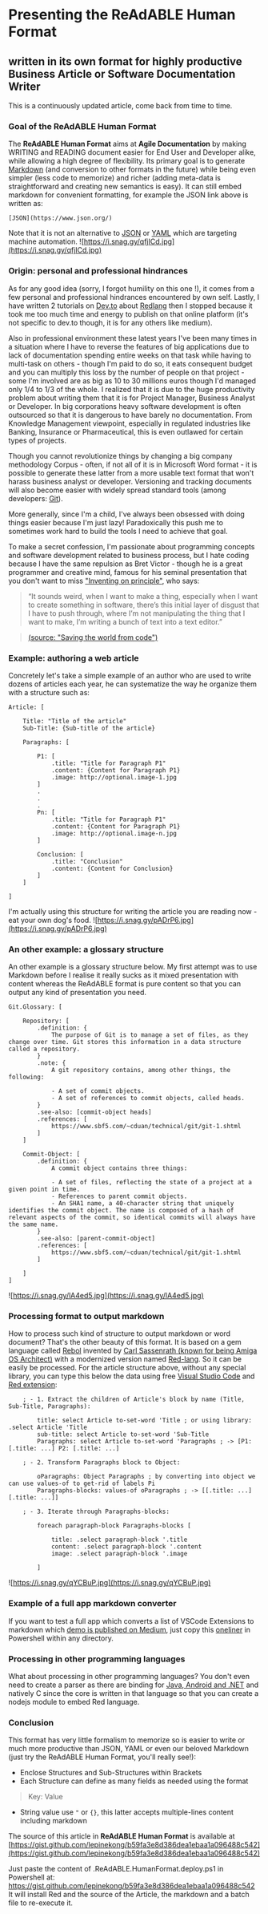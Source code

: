 
# Presenting the ReAdABLE Human Format


## written in its own format for highly productive Business Article or Software Documentation Writer


This is a continuously updated article, come back from time to time.


### Goal of the ReAdABLE Human Format


The **ReAdABLE Human Format** aims at **Agile Documentation** by making WRITING and READING document easier for End User and Developer alike, while allowing a high degree of flexibility. Its primary goal is to generate [Markdown](https://daringfireball.net/projects/markdown/) (and conversion to other formats in the future) while being even simpler (less code to memorize) and richer (adding meta-data is straightforward and creating new semantics is easy). It can still embed markdown for convenient formatting, for example the JSON link above is written as:

```
[JSON](https://www.json.org/)
```

Note that it is not an alternative to [JSON](https://www.json.org/) or [YAML](https://en.wikipedia.org/wiki/YAML) which are targeting machine automation. 
![https://i.snag.gy/qfjICd.jpg](https://i.snag.gy/qfjICd.jpg)
                    

### Origin: personal and professional hindrances


As for any good idea (sorry, I forgot humility on this one !), it comes from a few personal and professional hindrances encountered by own self.
Lastly, I have written 2 tutorials on [Dev.to](https://dev.to/lepinekong/red-for-hopeless-programmers---part-ii-258) about [Redlang](http://red-lang.org) then I stopped because it took me too much time and energy to publish on that online platform (it's not specific to dev.to though, it is for any others like medium).

Also in professional environment these latest years I've been many times in a situation where I have to reverse the features of big applications due to lack of documentation spending entire  weeks on that task while having to multi-task on others - though I'm paid to do so, it eats consequent budget and you can multiply this loss by the number of people on that project - some I'm involved are as big as 10 to 30 millions euros though I'd managed only 1/4 to 1/3 of the whole. I realized that it is due to the huge productivity problem about writing them that it is for Project Manager, Business Analyst or Developer. In big corporations heavy software development is often outsourced so that it is  dangerous to have barely no documentation. From Knowledge Management viewpoint, especially in regulated industries like Banking, Insurance or  Pharmaceutical, this is even outlawed for certain types of projects.

Though you cannot revolutionize things by changing a big company methodology Corpus - often, if not all of it is in Microsoft Word format - it is possible to generate these latter from a more usable text format that won't harass business analyst or developer. Versioning and tracking documents will also become easier with widely spread standard tools (among developers: [Git](https://git-scm.com/)).

More generally, since I'm a child, I've always been obsessed with doing things easier because I'm just lazy! Paradoxically this push me to sometimes work hard to build the tools I need to achieve that goal.

To make a secret confession, I'm passionate about programming concepts and software development related to business process, but I hate coding because I have the same repulsion as Bret Victor - though he is a great programmer and creative mind, famous for his seminal presentation that you don't want to miss ["Inventing on principle"](https://vimeo.com/36579366), who says: 

>“It sounds weird, when I want to make a thing, especially when I want to create something in software, there’s this initial layer of disgust that I have to push through, where I’m not manipulating the thing that I want to make, I’m writing a bunch of text into a text editor.”

>[(source: "Saving the world from code")](https://www.theatlantic.com/technology/archive/2017/09/saving-the-world-from-code/540393/)



### Example: authoring a web article


Concretely let's take a simple example of an author who are used to write dozens of articles each year, he can systematize the way he organize them with a structure such as:

```
Article: [

    Title: "Title of the article"
    Sub-Title: {Sub-title of the article}
    
    Paragraphs: [

        P1: [
            .title: "Title for Paragraph P1"
            .content: {Content for Paragraph P1}
            .image: http://optional.image-1.jpg
        ]
        .
        .
        .
        Pn: [
            .title: "Title for Paragraph P1"
            .content: {Content for Paragraph P1}
            .image: http://optional.image-n.jpg
        ]

        Conclusion: [
            .title: "Conclusion"
            .content: {Content for Conclusion}
        ]
    ]
    
]
```

I'm actually using this structure for writing the article you are reading now - eat your own dog's food.
![https://i.snag.gy/pADrP6.jpg](https://i.snag.gy/pADrP6.jpg)
                    

### An other example: a glossary structure


An other example is a glossary structure below. My first attempt was to use Markdown before I realise it really sucks as it mixed presentation with content whereas the ReAdABLE format is pure content so that you can output any kind of presentation you need. 

```
Git.Glossary: [

    Repository: [
        .definition: {
            The purpose of Git is to manage a set of files, as they change over time. Git stores this information in a data structure called a repository.            
        }
        .note: {
            A git repository contains, among other things, the following:

            - A set of commit objects.
            - A set of references to commit objects, called heads.
        }
        .see-also: [commit-object heads]
        .references: [
            https://www.sbf5.com/~cduan/technical/git/git-1.shtml
        ]
    ]

    Commit-Object: [
        .definition: {
            A commit object contains three things:

            - A set of files, reflecting the state of a project at a given point in time.
            - References to parent commit objects.
            - An SHA1 name, a 40-character string that uniquely identifies the commit object. The name is composed of a hash of relevant aspects of the commit, so identical commits will always have the same name.
        } 
        .see-also: [parent-commit-object]
        .references: [
            https://www.sbf5.com/~cduan/technical/git/git-1.shtml
        ]        

    ]
]
```


![https://i.snag.gy/lA4ed5.jpg](https://i.snag.gy/lA4ed5.jpg)
                    

### Processing format to output markdown


How to process such kind of structure to output markdown or word document? That's the other beauty of this format. It is based on a gem language called [Rebol](http://www.rebol.com/) invented by [Carl Sassenrath (known for being Amiga OS Architect)](https://en.wikipedia.org/wiki/Carl_Sassenrath) with a modernized version named [Red-lang](https://www.red-lang.org/). So it can be easily be processed. For the article structure above, without any special library, you can type this below the data using free [Visual Studio Code](https://code.visualstudio.com/) and [Red extension](https://marketplace.visualstudio.com/items?itemName=red-auto.red):

```
    ; - 1. Extract the children of Article's block by name (Title, Sub-Title, Paragraphs):

        title: select Article to-set-word 'Title ; or using library: .select Article 'Title 
        sub-title: select Article to-set-word 'Sub-Title
        Paragraphs: select Article to-set-word 'Paragraphs ; -> [P1: [.title: ...] P2: [.title: ...]    

    ; - 2. Transform Paragraphs block to Object:

        oParagraphs: Object Paragraphs ; by converting into object we can use values-of to get-rid of labels Pi
        Paragraphs-blocks: values-of oParagraphs ; -> [[.title: ...] [.title: ...]]

    ; - 3. Iterate through Paragraphs-blocks:

        foreach paragraph-block Paragraphs-blocks [

            title: .select paragraph-block '.title
            content: .select paragraph-block '.content 
            image: .select paragraph-block '.image 

        ]  
```


![https://i.snag.gy/qYCBuP.jpg](https://i.snag.gy/qYCBuP.jpg)
                    

### Example of a full app markdown converter


If you want to test a full app which converts a list of VSCode Extensions to markdown which [demo is published on Medium](https://medium.com/@lepinekong/test-md-842c4a3bc6ec), just copy this [oneliner](https://gist.githubusercontent.com/lepinekong/a1b1bdff993fdfdb969e933eb14cd266/raw/8d08005efd8da8a267230d28aa9af5e0206e170a/install.red.and.run.script.with.powershell) in Powershell within any directory.


### Processing in other programming languages


What about processing in other programming languages? You don't even need to create a parser as there are binding for [Java, Android and .NET](https://github.com/red/red/tree/master/bridges) and natively C since the core is written in that language so that you can create a nodejs module to embed Red language.


### Conclusion


This format has very little formalism to memorize so is easier to write or much more productive than JSON, YAML or even our beloved Markdown (just try the ReAdABLE Human Format, you'll really see!):

- Enclose Structures and Sub-Structures within Brackets 
- Each Structure can define as many fields as needed using the format

> Key: Value

- String value use `"` or `{}`, this latter accepts multiple-lines content including markdown

The source of this article in **ReAdABLE Human Format** is available at 
[https://gist.github.com/lepinekong/b59fa3e8d386dea1ebaa1a096488c542](https://gist.github.com/lepinekong/b59fa3e8d386dea1ebaa1a096488c542)

Just paste the content of .ReAdABLE.HumanFormat.deploy.ps1 in Powershell at:
https://gist.github.com/lepinekong/b59fa3e8d386dea1ebaa1a096488c542
It will install Red and the source of the Article, the markdown and a batch file to re-execute it.


